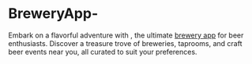 # BreweryApp-
Embark on a flavorful adventure with , the ultimate [brewery app](https://instantbreweryapp.com/) for beer enthusiasts. Discover a treasure trove of breweries, taprooms, and craft beer events near you, all curated to suit your preferences. 
